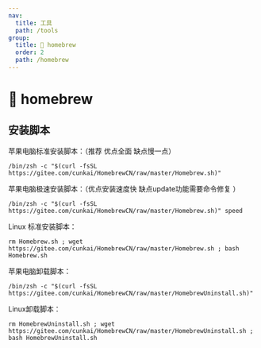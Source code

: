 ```yaml
---
nav:
  title: 工具
  path: /tools
group:
  title: 💊 homebrew
  order: 2
  path: /homebrew
---
```


# 💊 homebrew

## 安装脚本

苹果电脑标准安装脚本：（推荐 优点全面 缺点慢一点）
```
/bin/zsh -c "$(curl -fsSL https://gitee.com/cunkai/HomebrewCN/raw/master/Homebrew.sh)" 
```
苹果电脑极速安装脚本：（优点安装速度快 缺点update功能需要命令修复 ）
```
/bin/zsh -c "$(curl -fsSL https://gitee.com/cunkai/HomebrewCN/raw/master/Homebrew.sh)" speed 
```
Linux 标准安装脚本：
```
rm Homebrew.sh ; wget https://gitee.com/cunkai/HomebrewCN/raw/master/Homebrew.sh ; bash Homebrew.sh 
```
苹果电脑卸载脚本：
```
/bin/zsh -c "$(curl -fsSL https://gitee.com/cunkai/HomebrewCN/raw/master/HomebrewUninstall.sh)" 
```
Linux卸载脚本：
```
rm HomebrewUninstall.sh ; wget https://gitee.com/cunkai/HomebrewCN/raw/master/HomebrewUninstall.sh ; bash HomebrewUninstall.sh 
```
